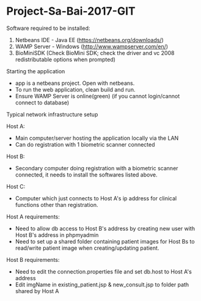 # Project-Sa-Bai-2017-GIT

Software required to be installed:
1. Netbeans IDE - Java EE (https://netbeans.org/downloads/)
2. WAMP Server - Windows (http://www.wampserver.com/en/)
3. BioMiniSDK (Check BioMini SDK; check the driver and vc 2008 redistributable options when prompted)

Starting the application
- app is a netbeans project. Open with netbeans.
- To run the web application, clean build and run.
- Ensure WAMP Server is online(green) (if you cannot login/cannot connect to database)

Typical network infrastructure setup

Host A:
- Main computer/server hosting the application locally via the LAN
- Can do registration with 1 biometric scanner connected

Host B:
- Secondary computer doing registration with a biometric scanner connected, it needs to install the softwares listed above.

Host C:
- Computer which just connects to Host A's ip address for clinical functions other than registration.

Host A requirements:
- Need to allow db access to Host B's address by creating new user with Host B's address in phpmyadmin
- Need to set up a shared folder containing patient images for Host Bs to read/write patient image when creating/updating patient.

Host B requirements:
- Need to edit the connection.properties file and set db.host to Host A's address
- Edit imgName in existing_patient.jsp & new_consult.jsp to folder path shared by Host A
